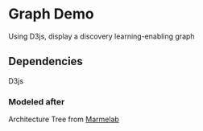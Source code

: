 # Graph Demo
Using D3js, display a discovery learning-enabling graph 

## Dependencies
D3js


### Modeled after
Architecture Tree from [Marmelab](https://github.com/hjy0102/graphDemo/blob/master/ArchitectureTree.md)
